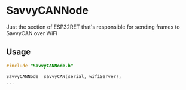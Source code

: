 # SavvyCANNode

Just the section of ESP32RET that's responsible for sending frames to SavvyCAN over WiFi

## Usage
```cpp
#include "SavvyCANNode.h"

SavvyCANNode  savvyCAN(serial, wifiServer);
...
```
